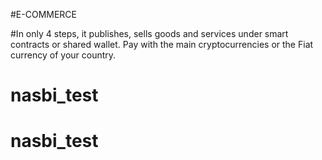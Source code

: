 #E-COMMERCE

#In only 4 steps, it publishes, sells goods and services under smart contracts or shared wallet. Pay with the main cryptocurrencies or the Fiat currency of your country.



# nasbi_test
# nasbi_test
